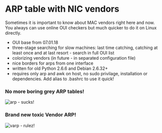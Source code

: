 # ARP table with NIC vendors
Sometimes it is important to know about MAC vendors right here and now.
You always can use online OUI checkers but much quicker to do it on Linux directly.
 
* OUI base from 07.01.18
* three-stage searching for slow machines: last time catching, catching at least once and at last resort - search in full OUI list
* colorizing vendors (in future - in separated configuration file)
* nice borders for arps from one interface
* written for old Python 2.6.6 and Debian 2.6.32+
* requires only arp and awk on host, no sudo privilage, installation or dependencies. Add alias to .bashrc to use it quick!

### No more boring grey ARP tables! 

![arp - sucks!](https://img-fotki.yandex.ru/get/373867/51752532.d/0_ff071_574ceee1_orig.png) 

### Brand new toxic Vendor ARP!

![varp - rulez!](https://img-fotki.yandex.ru/get/480528/51752532.d/0_ff072_3b4f650_orig.png)
